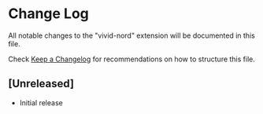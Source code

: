# Change Log

All notable changes to the "vivid-nord" extension will be documented in this file.

Check [Keep a Changelog](http://keepachangelog.com/) for recommendations on how to structure this file.

## [Unreleased]

- Initial release
